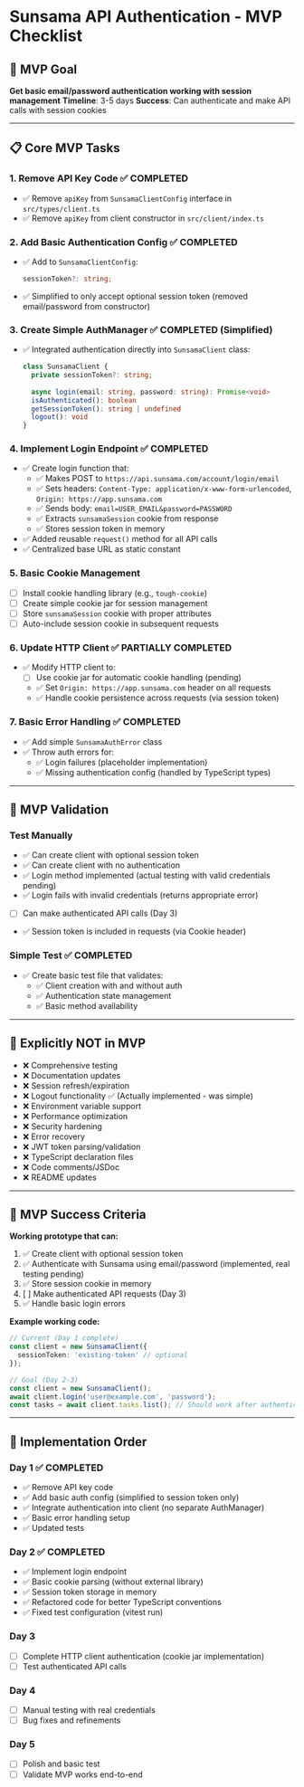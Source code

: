 # Sunsama API Authentication - MVP Checklist

## 🎯 MVP Goal
**Get basic email/password authentication working with session management**
**Timeline**: 3-5 days
**Success**: Can authenticate and make API calls with session cookies

---

## 📋 Core MVP Tasks

### 1. Remove API Key Code ✅ COMPLETED
- ✅ Remove `apiKey` from `SunsamaClientConfig` interface in `src/types/client.ts`
- ✅ Remove `apiKey` from client constructor in `src/client/index.ts`

### 2. Add Basic Authentication Config ✅ COMPLETED  
- ✅ Add to `SunsamaClientConfig`:
  ```typescript
  sessionToken?: string;
  ```
- ✅ Simplified to only accept optional session token (removed email/password from constructor)

### 3. Create Simple AuthManager ✅ COMPLETED (Simplified)
- ✅ Integrated authentication directly into `SunsamaClient` class:
  ```typescript
  class SunsamaClient {
    private sessionToken?: string;
    
    async login(email: string, password: string): Promise<void>
    isAuthenticated(): boolean
    getSessionToken(): string | undefined
    logout(): void
  }
  ```

### 4. Implement Login Endpoint ✅ COMPLETED
- ✅ Create login function that:
  - ✅ Makes POST to `https://api.sunsama.com/account/login/email`
  - ✅ Sets headers: `Content-Type: application/x-www-form-urlencoded`, `Origin: https://app.sunsama.com`
  - ✅ Sends body: `email=USER_EMAIL&password=PASSWORD`
  - ✅ Extracts `sunsamaSession` cookie from response
  - ✅ Stores session token in memory
- ✅ Added reusable `request()` method for all API calls
- ✅ Centralized base URL as static constant

### 5. Basic Cookie Management
- [ ] Install cookie handling library (e.g., `tough-cookie`)
- [ ] Create simple cookie jar for session management
- [ ] Store `sunsamaSession` cookie with proper attributes
- [ ] Auto-include session cookie in subsequent requests

### 6. Update HTTP Client ✅ PARTIALLY COMPLETED
- ✅ Modify HTTP client to:
  - [ ] Use cookie jar for automatic cookie handling (pending)
  - ✅ Set `Origin: https://app.sunsama.com` header on all requests
  - ✅ Handle cookie persistence across requests (via session token)

### 7. Basic Error Handling ✅ COMPLETED
- ✅ Add simple `SunsamaAuthError` class
- ✅ Throw auth errors for:
  - ✅ Login failures (placeholder implementation)
  - ✅ Missing authentication config (handled by TypeScript types)

---

## 🧪 MVP Validation

### Test Manually
- ✅ Can create client with optional session token
- ✅ Can create client with no authentication 
- ✅ Login method implemented (actual testing with valid credentials pending)
- ✅ Login fails with invalid credentials (returns appropriate error)
- [ ] Can make authenticated API calls (Day 3)
- ✅ Session token is included in requests (via Cookie header)

### Simple Test ✅ COMPLETED
- ✅ Create basic test file that validates:
  - ✅ Client creation with and without auth
  - ✅ Authentication state management
  - ✅ Basic method availability

---

## 🚫 Explicitly NOT in MVP

- ❌ Comprehensive testing
- ❌ Documentation updates
- ❌ Session refresh/expiration
- ❌ Logout functionality ✅ (Actually implemented - was simple)
- ❌ Environment variable support
- ❌ Performance optimization
- ❌ Security hardening
- ❌ Error recovery
- ❌ JWT token parsing/validation
- ❌ TypeScript declaration files
- ❌ Code comments/JSDoc
- ❌ README updates

---

## 🎯 MVP Success Criteria

**Working prototype that can:**
1. ✅ Create client with optional session token
2. ✅ Authenticate with Sunsama using email/password (implemented, real testing pending)
3. ✅ Store session cookie in memory
4. [ ] Make authenticated API requests (Day 3)
5. ✅ Handle basic login errors

**Example working code:**
```typescript
// Current (Day 1 complete)
const client = new SunsamaClient({
  sessionToken: 'existing-token' // optional
});

// Goal (Day 2-3)
const client = new SunsamaClient();
await client.login('user@example.com', 'password');
const tasks = await client.tasks.list(); // Should work after authentication
```

---

## 🚀 Implementation Order

### Day 1 ✅ COMPLETED
- ✅ Remove API key code
- ✅ Add basic auth config (simplified to session token only)
- ✅ Integrate authentication into client (no separate AuthManager)
- ✅ Basic error handling setup
- ✅ Updated tests

### Day 2 ✅ COMPLETED
- ✅ Implement login endpoint
- ✅ Basic cookie parsing (without external library)
- ✅ Session token storage in memory
- ✅ Refactored code for better TypeScript conventions
- ✅ Fixed test configuration (vitest run)

### Day 3
- [ ] Complete HTTP client authentication (cookie jar implementation)
- [ ] Test authenticated API calls

### Day 4
- [ ] Manual testing with real credentials
- [ ] Bug fixes and refinements

### Day 5
- [ ] Polish and basic test
- [ ] Validate MVP works end-to-end
